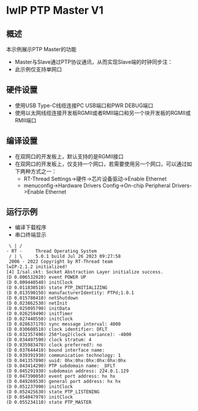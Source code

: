 # lwIP PTP Master V1

## 概述

本示例展示PTP Master的功能

- Master与Slave通过PTP协议通讯，从而实现Slave端的时钟同步注：
- 此示例仅支持单网口

## 硬件设置

* 使用USB Type-C线缆连接PC USB端口和PWR DEBUG端口
* 使用以太网线缆连接开发板RGMII或者RMII端口和另一个块开发板的RGMII或RMII端口

## 编译设置

* 在双网口的开发板上，默认支持的是RGMII接口
* 在双网口的开发板上，仅支持一个网口，若需要使用另一个网口，可以通过如下两种方式之一：
    * RT-Thread Settings->硬件->芯片设备驱动->Enable Ethernet
    * menuconfig->Hardware Drivers Config->On-chip Peripheral Drivers->Enable Ethernet
 
## 运行示例

* 编译下载程序
* 串口终端显示

```console
 \ | /
- RT -     Thread Operating System
 / | \     5.0.1 build Jul 26 2023 09:27:58
 2006 - 2022 Copyright by RT-Thread team
lwIP-2.1.2 initialized!
[4] I/sal.skt: Socket Abstraction Layer initialize success.
(D 0.006532020) event POWER UP
(D 0.009440540) initClock
(D 0.011830510) state PTP_INITIALIZING
(D 0.013590150) manufacturerIdentity: PTPd;1.0.1
(D 0.015780410) netShutdown
(D 0.023862530) netInit
(D 0.025095790) initData
(D 0.026259490) initTimer
(D 0.027440550) initClock
(D 0.028637170) sync message interval: 4000
(D 0.030608510) clock identifier: DFLT
(D 0.032357490) 256*log2(clock variance): -4000
(D 0.034497590) clock stratum: 4
(D 0.035983470) clock preferred?: no
(D 0.037644410) bound interface name:
(D 0.039391930) communication technology: 1
(D 0.041357890) uuid: 0hx:0hx:0hx:0hx:0hx:0hx
(D 0.043414290) PTP subdomain name: _DFLT
(D 0.045291930) subdomain address: 224.0.1.129
(D 0.047390050) event port address: hx hx
(D 0.049269530) general port address: hx hx
(D 0.051237990) initClock
(D 0.052425630) state PTP_LISTENING
(D 0.054047970) initClock
(D 0.055234110) state PTP_MASTER

```
